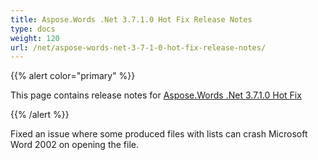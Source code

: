 ```yaml
---
title: Aspose.Words .Net 3.7.1.0 Hot Fix Release Notes
type: docs
weight: 120
url: /net/aspose-words-net-3-7-1-0-hot-fix-release-notes/
---
```


{{% alert color="primary" %}} 

This page contains release notes for [Aspose.Words .Net 3.7.1.0 Hot Fix](http://www.aspose.com/downloads/words/net/new-releases/aspose.words-.net-3.7.1.0-hot-fix/)

{{% /alert %}} 

Fixed an issue where some produced files with lists can crash Microsoft Word 2002 on opening the file.
